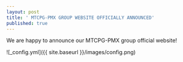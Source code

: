 ```yaml
---
layout: post
title: ' MTCPG-PMX GROUP WEBSITE OFFICIALLY ANNOUNCED'
published: true
---
```


We are happy to announce our MTCPG-PMX group official website!

![_config.yml]({{ site.baseurl }}/images/config.png)

